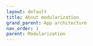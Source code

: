 ```yaml
---
layout: default
title: About modularization
grand_parent: App architecture
nav_order: 1
parent: Modularization
---
```

